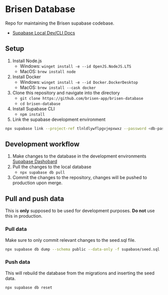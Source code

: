 # Brisen Database
Repo for maintaining the Brisen supabase codebase. 
- [Supabase Local Dev/CLI Docs](https://supabase.com/docs/guides/cli/getting-started)

## Setup
1. Install Node.js
    - Windows: `winget install -e --id OpenJS.NodeJS.LTS`
    - MacOS: `brew install node`
1. Install Docker
    - Windows: `winget install -e --id Docker.DockerDesktop`
    - MacOS: `brew install --cask docker`
1. Clone this repository and navigate into the directory
    - `git clone https://github.com/brisen-app/brisen-database`
    - `cd brisen-database`
1. Install Supabase CLI
    - `npm install`
1. Link the supabase development environment
```bash
npx supabase link --project-ref tlnldlywflpgvjepxwxz --password <db-password-dev>
```

## Development workflow
1. Make changes to the database in the development environments [Supabase Dashobard](https://supabase.com/dashboard/project/tlnldlywflpgvjepxwxz)
1. Pull the changes to the local database
    - `npx supabase db pull`
1. Commit the changes to the repository, changes will be pushed to production upon merge.

## Pull and push data

This is **only** supposed to be used for development purposes. **Do not** use this in production.

### Pull data
Make sure to only commit relevant changes to the seed.sql file.
```bash
npx supabase db dump --schema public --data-only -f supabase/seed.sql
```

### Push data
This will rebuild the database from the migrations and inserting the seed data.

```bash
npx supabase db reset
```